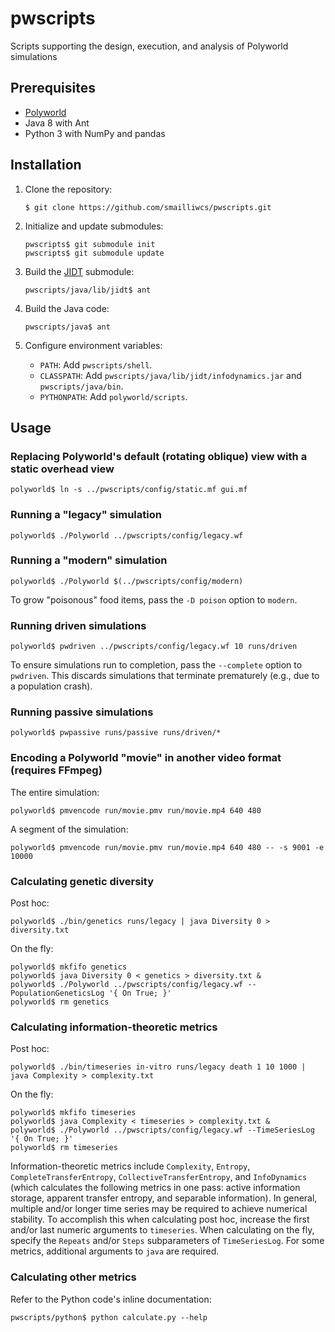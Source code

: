 # pwscripts

Scripts supporting the design, execution, and analysis of Polyworld simulations

## Prerequisites

-   [Polyworld](https://github.com/smailliwcs/polyworld)
-   Java 8 with Ant
-   Python 3 with NumPy and pandas

## Installation

1.  Clone the repository:

        $ git clone https://github.com/smailliwcs/pwscripts.git

2.  Initialize and update submodules:

        pwscripts$ git submodule init
        pwscripts$ git submodule update

3.  Build the [JIDT](https://github.com/jlizier/jidt) submodule:

        pwscripts/java/lib/jidt$ ant

4.  Build the Java code:

        pwscripts/java$ ant

5.  Configure environment variables:

    -   `PATH`: Add `pwscripts/shell`.
    -   `CLASSPATH`: Add `pwscripts/java/lib/jidt/infodynamics.jar` and `pwscripts/java/bin`.
    -   `PYTHONPATH`: Add `polyworld/scripts`.

## Usage

### Replacing Polyworld's default (rotating oblique) view with a static overhead view

    polyworld$ ln -s ../pwscripts/config/static.mf gui.mf

### Running a "legacy" simulation

    polyworld$ ./Polyworld ../pwscripts/config/legacy.wf

### Running a "modern" simulation

    polyworld$ ./Polyworld $(../pwscripts/config/modern)

To grow "poisonous" food items, pass the `-D poison` option to `modern`.

### Running driven simulations

    polyworld$ pwdriven ../pwscripts/config/legacy.wf 10 runs/driven

To ensure simulations run to completion, pass the `--complete` option to `pwdriven`.
This discards simulations that terminate prematurely (e.g., due to a population crash).

### Running passive simulations

    polyworld$ pwpassive runs/passive runs/driven/*

### Encoding a Polyworld "movie" in another video format (requires FFmpeg)

The entire simulation:

    polyworld$ pmvencode run/movie.pmv run/movie.mp4 640 480

A segment of the simulation:

    polyworld$ pmvencode run/movie.pmv run/movie.mp4 640 480 -- -s 9001 -e 10000

### Calculating genetic diversity

Post hoc:

    polyworld$ ./bin/genetics runs/legacy | java Diversity 0 > diversity.txt

On the fly:

    polyworld$ mkfifo genetics
    polyworld$ java Diversity 0 < genetics > diversity.txt &
    polyworld$ ./Polyworld ../pwscripts/config/legacy.wf --PopulationGeneticsLog '{ On True; }'
    polyworld$ rm genetics

### Calculating information-theoretic metrics

Post hoc:

    polyworld$ ./bin/timeseries in-vitro runs/legacy death 1 10 1000 | java Complexity > complexity.txt

On the fly:

    polyworld$ mkfifo timeseries
    polyworld$ java Complexity < timeseries > complexity.txt &
    polyworld$ ./Polyworld ../pwscripts/config/legacy.wf --TimeSeriesLog '{ On True; }'
    polyworld$ rm timeseries

Information-theoretic metrics include `Complexity`, `Entropy`, `CompleteTransferEntropy`, `CollectiveTransferEntropy`, and `InfoDynamics` (which calculates the following metrics in one pass: active information storage, apparent transfer entropy, and separable information).
In general, multiple and/or longer time series may be required to achieve numerical stability.
To accomplish this when calculating post hoc, increase the first and/or last numeric arguments to `timeseries`.
When calculating on the fly, specify the `Repeats` and/or `Steps` subparameters of `TimeSeriesLog`.
For some metrics, additional arguments to `java` are required.

### Calculating other metrics

Refer to the Python code's inline documentation:

    pwscripts/python$ python calculate.py --help
